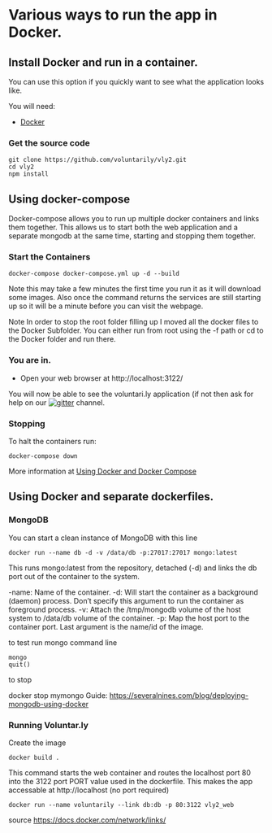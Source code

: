 # Various ways to run the app in Docker.

## Install Docker and run in a container.
You can use this option if you quickly want to see what the application looks like.

You will need:
* [Docker](https://docs.docker.com/get-started/)

### Get the source code

    git clone https://github.com/voluntarily/vly2.git
    cd vly2
    npm install

## Using docker-compose
Docker-compose allows you to run up multiple docker containers and links them together. This allows us to start both the web application and a separate mongodb at the same time, starting and stopping them together. 


### Start the Containers

    docker-compose docker-compose.yml up -d --build

Note this may take a few minutes the first time you run it as it will download some images.
Also once the command returns the services are still starting up so it will be a minute before you can visit the webpage.

Note In order to stop the root folder filling up I moved all the docker files to the Docker Subfolder. You can either run from root using the -f path or cd to the Docker folder and run there. 


### You are in.
* Open your web browser at http://localhost:3122/

You will now be able to see the voluntari.ly application (if not then ask for help on our [![gitter](https://badges.gitter.im/voluntarily/vly2.svg)](https://gitter.im/voluntarily/vly2?utm_source=badge&utm_medium=badge&utm_campaign=pr-badge&utm_content=badge) channel.

### Stopping
To halt the containers run:

    docker-compose down 

More information at [Using Docker and Docker Compose](https://voluntarily.atlassian.net/wiki/spaces/VP/pages/9044043/Using+Docker+and+Docker+Compose)


## Using Docker and separate dockerfiles.

### MongoDB
You can start a clean instance of MongoDB with this line

    docker run --name db -d -v /data/db -p:27017:27017 mongo:latest

This runs mongo:latest from the repository, detached (-d) and links the db port out of the container to the system.

-name: Name of the container.
-d: Will start the container as a background (daemon) process. Don’t specify this argument to run the container as foreground process.
-v: Attach the /tmp/mongodb volume of the host system to /data/db volume of the container.
-p: Map the host port to the container port.
Last argument is the name/id of the image.

to test run mongo command line

    mongo 
    quit()

to stop 

  docker stop mymongo
Guide: https://severalnines.com/blog/deploying-mongodb-using-docker



### Running Voluntar.ly

Create the image

    docker build .
    
This command starts the web container and routes the localhost port 80 into the 3122 port PORT value used in the dockerfile. This makes the app accessable at http://localhost  (no port required)

    docker run --name voluntarily --link db:db -p 80:3122 vly2_web

source https://docs.docker.com/network/links/

